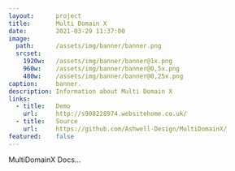 ```yaml
---
layout:      project
title:       Multi Domain X
date:        2021-03-29 11:37:00
image:
  path:      /assets/img/banner/banner.png
  srcset:
    1920w:   /assets/img/banner/banner@1x.png
    960w:    /assets/img/banner/banner@0,5x.png
    480w:    /assets/img/banner/banner@0,25x.png
caption:     banner.
description: Information about Multi Domain X
links:
  - title:   Demo
    url:     http://s908228974.websitehome.co.uk/
  - title:   Source
    url:     https://github.com/Ashwell-Design/MultiDomainX/
featured:    false
---
```



MultiDomainX Docs...